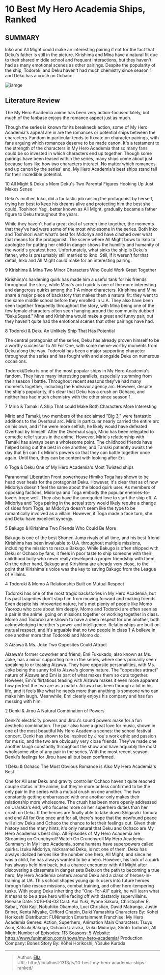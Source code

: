 # 10 Best My Hero Academia Ships, Ranked


## SUMMARY 


 Inko and All Might could make an interesting pairing if not for the fact that Deku&#39;s father is still in the picture. 
 Kirishima and Mina have a natural fit due to their shared middle school and frequent interactions, but they haven&#39;t had as many emotional scenes as other pairings. 
 Despite the popularity of the ship, Todoroki and Deku haven&#39;t had much chemistry since season 1 and Deku has a crush on Ochaco. 

![iamge](https://static1.srcdn.com/wordpress/wp-content/uploads/2023/12/my-hero-academia-best-ships.jpg)

## Literature Review
The My Hero Academia anime has been very action-focused lately, but much of the fanbase enjoys the romance aspect just as much. 




Though the series is known for its breakneck action, some of My Hero Academia&#39;s appeal are in are the romances or potential ships between the characters. Fandom in particular tends to fixxate on character pairings, with fans arguing which romances deserve to be made canon.
It&#39;s a testament to the strength of the characters in My Hero Academia that so many fans could be so invested in which characters end up together. Though some pairings have been teased within the series, many ships come about just because fans like how two characters interact. No matter which romances end up canon by the series&#39; end, My Hero Academia&#39;s best ships stand tall for their incredible potential.









 








 10  All Might &amp; Deku&#39;s Mom 
Deku&#39;s Two Parental Figures Hooking Up Just Makes Sense
        

Deku&#39;s mother, Inko, did a fantastic job raising the protagonist by herself, trying her best to keep his dreams alive and protecting him the best she could. Toshinori Yagi, better known as All Might, gradually became a father figure to Deku throughout the years.


While they haven&#39;t had a great deal of screen time together, the moments that they&#39;ve had were some of the most wholesome in the series. Both Inko and Toshinori want what&#39;s best for Midoriya and have clashed over what that means for the protagonist. The scene where All Might bows to Ikno to apologize for putting her child in danger shows the humility and humanity of the world&#39;s greatest hero. Unfortunately, what sinks the ship is Deku&#39;s father, who is presumably still married to Ikno. Still, if it weren&#39;t for that detail, Inko and All Might could make for an interesting pairing.





 9  Kirishima &amp; Mina 
Two Minor Characters Who Could Work Great Together
        

Kirishima&#39;s hardening quirk has made him a useful tank for his friends throughout the story, while Mina&#39;s acid quirk is one of the more interesting and dangerous quirks among the 1-A minor characters. Kirishima and Mina share a major piece of backstory that makes them a natural fit: they went to the same middle school before they enrolled in U.A. They also have been seen together frequently throughout the story, with Mina being one of the few female characters often seen hanging around the community dubbed &#34;BakuSquad.&#34; Mina and Kirishima would make a great and funny pair, but they haven&#39;t quite had the emotional scenes that other pairings have had.





 8  Todoroki &amp; Deku 
An Unlikely Ship That Has Potential


 







The central protagonist of the series, Deku has already proven himself to be a worthy successor to All For One, with some meme-worthy moments from Deku along the way. Todoroki has been a major supporting character throughout the series and has fought with and alongside Deku on numerous occasions.


Todoroki/Deku is one of the most popular ships in My Hero Academia&#39;s fandom. They have many interesting parallels, especially stemming from their season 1 battle. Throughout recent seasons they&#39;ve had many moments together, including the Endeavor agency arc. However, despite the ship&#39;s popularity, it&#39;s clear that Deku has a crush on Ochaco, and neither has had much chemistry with the other since season 1.





 7  Mirio &amp; Tamaki 
A Ship That could Make Both Characters More Interesting
        

Mirio and Tamaki, two members of the acclaimed &#34;Big 3,&#34; were fantastic additions to the Overhaul arc. Mirio in particular nearly carried the entire arc on his own, and if he were more selfish, he likely would have defeated Overhaul by himself. After the Overhaul saga, Mirio has been relegated to comedic relief status in the anime. However, Mirio&#39;s relationship with Tamaki has always been a wholesome point. The childhood friends have helped bring out the best in one another, and Tamaki patiently awaits the day that Eri can fix Mirio&#39;s powers so that they can battle together once again. Until then, they can be content with looking after Eri.





 6  Toga &amp; Deku 
One of My Hero Academia&#39;s Most Twisted ships


 







Paranormal Liberation Front powerhouse Himiko Toga has shown to be head over heels for the protagonist Deku. However, it&#39;s clear that as of now Midoriya doesn&#39;t feel the same about the blood quirk user. As members of opposing factions, Midoriya and Toga embody the popular enemies-to-lovers trope well. They also have the unrequited love to start the ship off. A Midoriya and Toga pairing in the actual story would likely require a change of sides from Toga, as Midoriya doesn&#39;t seem like the type to be romantically involved as a villain. However, if Toga made a face turn, she and Deku have excellent synergy.





 5  Bakugo &amp; Kirishima 
Two Friends Who Could Be More
        

Bakugo is one of the best Shonen Jump rivals of all time, and his best friend Kirishima has been invaluable to U.A. throughout multiple missions, including the mission to rescue Bakugo. While Bakugo is often shipped with Deku or Ochaco by fans, it feels in poor taste to ship someone with their childhood bully who never really developed a proper friendship with them. On the other hand, Bakugo and Kirishima are already very close, to the point that Kirishima&#39;s voice was the key to saving Bakugo from the League of Villains.





 4  Todoroki &amp; Momo 
A Relationship Built on Mutual Respect
        

 Todoroki has one of the most tragic backstories in My Hero Academia, but his past tragedies don&#39;t stop him from moving forward and making friends. Even despite his introverted nature, he&#39;s met plenty of people like Momo Yaorozu who care about him deeply. Momo and Todoroki are often seen as a pair in the anime, going on missions together or working together in class. Momo and Todoroki are shown to have a deep respect for one another, both acknowledging the other&#39;s power and intelligence. Relationships are built on mutual respect, and it&#39;s arguable that no two people in class 1-A believe in one another more than Todoroki and Momo do.





 3  Aizawa &amp; Ms. Joke 
Two Opposites Could Attract
        

Aizawa&#39;s former coworker and friend, Emi Fukukado, also known as Ms. Joke, has a minor supporting role in the series, where she&#39;s primarily seen speaking to or teasing Aizawa. They have opposite personalities, with Ms. Joke being the sunny foil to Aizwa&#39;s gloomy nature. The &#34;opposites attract&#34; nature of Aizawa and Emi is part of what makes them so cute together. However, Emi&#39;s flirtatious teasing with Aizawa makes it even more apparent how perfect the two are as a match. Aizawa has been through a lot in his life, and it feels like what he needs more than anything is someone who can make him laugh. Meanwhile, Emi clearly enjoys his company and has fun messing with him.





 2  Denki &amp; Jirou 
A Natural Combination of Powers
        

Denki&#39;s electricity powers and Jirou&#39;s sound powers make for a fun aesthetic combination. The pair also have a great love for music, shown in one of the most beautiful My Hero Academia scenes: the school festival concert. Denki has shown to be inspired by Jirou&#39;s work ethic and passion for music, and the two are obviously very close friends. They&#39;ve made one another laugh constantly throughout the show and have arguably the most wholesome vibe of any pair in the series. With the most recent season, Denki&#39;s feelings for Jirou have all but been confirmed.





 1  Deku &amp; Ochaco 
The Most Obvious Romance is Also My Hero Academia&#39;s Best


 







One for All user Deku and gravity controller Ochaco haven&#39;t quite reached couple status in the anime, but they&#39;re more or less confirmed to be the only pair in the series with a mutual crush on one another. The two constantly getting embarrassed with one another only makes their relationship more wholesome. The crush has been more openly addressed on Uraraka&#39;s end, who focuses more on her superhero duties than her crush on Deku.
If the heroes are finally able to take down Shigaraki Tomura and end All for One once and for all, there&#39;s hope that the newfound peace will allow Deku and Ochaco the chance to let their feelings out. Given their history and the many hints, it&#39;s only natural that Deku and Ochaco are My Hero Academia&#39;s best ship.
All Episodes of My Hero Academia are Streaming on Crunchyroll!
Watch On Crunchyroll
               My Hero Academia   Summary:   In My Hero Academia, some humans have superpowers called quirks. Izuku Midoriya, nicknamed Deku, is not one of them. Deku has always idolized heroes like the number one hero, All Might, and since he was a child, he has always wanted to be a hero. However, his lack of a quirk has always held him back, but a chance encounter with All Might after discovering a classmate in danger sets Deku on the path to becoming a true hero. My Hero Academia centers around Deku and a class of heroes-in-training at UA. This school shapes young quirk users into future heroes through fake rescue missions, combat training, and other hero-tempering tasks. With young Deku inheriting the &#34;One-For-All&#34; quirk, he will learn what it means to be a true hero while facing off with dastardly supervillains.    Release Date:   2016-04-03    Cast:   Aoi Yuki, Ayane Sakura, Christopher R. Sabat, Yûki Kaji, Nobuhiko Okamoto, Luci Christian, David Matranga, Justin Briner, Kenta Miyake, Clifford Chapin, Daiki Yamashita    Characters By:   Kohei Horikoshi    Distributor:   FUNimation Entertainment    Franchise:   My Hero Academia    Genres:   Action, Superhero, Animation    Main Characters:   Tsuyu Asui, Katsuki Bakugo, Ochaco Uraraka, Izuku Midoriya, Shoto Todoroki, All Might    Number of Episodes:   113    Seasons:   5    Website:   https://www.funimation.com/shows/my-hero-academia/    Production Company:   Bones    Story By:   Kōhei Horikoshi, Yōsuke Kuroda      

---

> Author: [Ella](https://instagram.hk.cn/)  
> URL: http://localhost:1313/tv/10-best-my-hero-academia-ships-ranked/  

